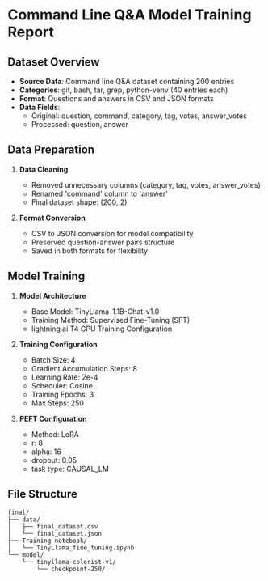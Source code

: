 # Command Line Q&A Model Training Report

## Dataset Overview

- **Source Data**: Command line Q&A dataset containing 200 entries
- **Categories**: git, bash, tar, grep, python-venv (40 entries each)
- **Format**: Questions and answers in CSV and JSON formats
- **Data Fields**: 
  - Original: question, command, category, tag, votes, answer_votes
  - Processed: question, answer

## Data Preparation

1. **Data Cleaning**
   - Removed unnecessary columns (category, tag, votes, answer_votes)
   - Renamed 'command' column to 'answer'
   - Final dataset shape: (200, 2)

2. **Format Conversion**
   - CSV to JSON conversion for model compatibility
   - Preserved question-answer pairs structure
   - Saved in both formats for flexibility

## Model Training

1. **Model Architecture**
   - Base Model: TinyLlama-1.1B-Chat-v1.0
   - Training Method: Supervised Fine-Tuning (SFT)
   - lightning.ai T4 GPU Training Configuration

2. **Training Configuration**
   - Batch Size: 4 
   - Gradient Accumulation Steps: 8
   - Learning Rate: 2e-4
   - Scheduler: Cosine
   - Training Epochs: 3
   - Max Steps: 250

3. **PEFT Configuration**
   - Method: LoRA
   - r: 8
   - alpha: 16
   - dropout: 0.05
   - task type: CAUSAL_LM

## File Structure
```
final/
├── data/
│   ├── final_dataset.csv
│   └── final_dataset.json
├── Training notebook/
│   └── TinyLlama_fine_tuning.ipynb
└── model/
    └── tinyllama-colorist-v1/
        └── checkpoint-250/
```



